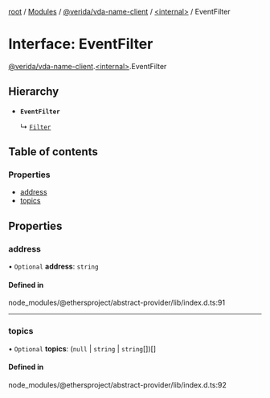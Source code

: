 [root](../README.md) / [Modules](../modules.md) / [@verida/vda-name-client](../modules/verida_vda_name_client.md) / [<internal\>](../modules/verida_vda_name_client._internal_.md) / EventFilter

# Interface: EventFilter

[@verida/vda-name-client](../modules/verida_vda_name_client.md).[<internal\>](../modules/verida_vda_name_client._internal_.md).EventFilter

## Hierarchy

- **`EventFilter`**

  ↳ [`Filter`](verida_vda_name_client._internal_.Filter.md)

## Table of contents

### Properties

- [address](verida_vda_name_client._internal_.EventFilter.md#address)
- [topics](verida_vda_name_client._internal_.EventFilter.md#topics)

## Properties

### address

• `Optional` **address**: `string`

#### Defined in

node_modules/@ethersproject/abstract-provider/lib/index.d.ts:91

___

### topics

• `Optional` **topics**: (``null`` \| `string` \| `string`[])[]

#### Defined in

node_modules/@ethersproject/abstract-provider/lib/index.d.ts:92
